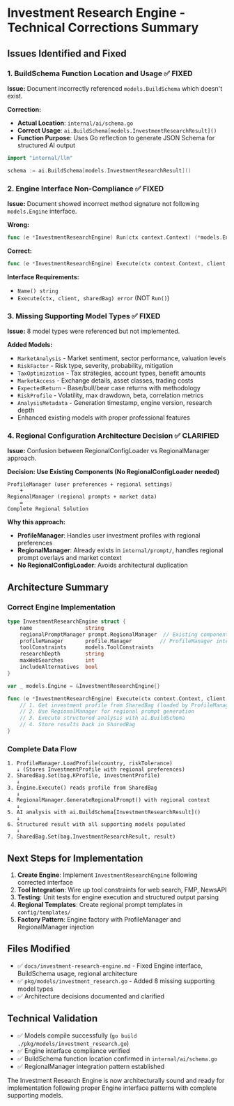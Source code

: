 # Investment Research Engine - Technical Corrections Summary

## Issues Identified and Fixed

### 1. **BuildSchema Function Location and Usage** ✅ FIXED

**Issue:** Document incorrectly referenced `models.BuildSchema` which doesn't exist.

**Correction:**

- **Actual Location**: `internal/ai/schema.go`
- **Correct Usage**: `ai.BuildSchema[models.InvestmentResearchResult]()`
- **Function Purpose**: Uses Go reflection to generate JSON Schema for structured AI output

```go
import "internal/llm"

schema := ai.BuildSchema[models.InvestmentResearchResult]()
```

### 2. **Engine Interface Non-Compliance** ✅ FIXED

**Issue:** Document showed incorrect method signature not following `models.Engine` interface.

**Wrong:**

```go
func (e *InvestmentResearchEngine) Run(ctx context.Context) (*models.EngineResult, error)
```

**Correct:**

```go
func (e *InvestmentResearchEngine) Execute(ctx context.Context, client models.AiClient, sharedBag bag.SharedBag) error
```

**Interface Requirements:**

- `Name() string`
- `Execute(ctx, client, sharedBag) error` (NOT `Run()`)

### 3. **Missing Supporting Model Types** ✅ FIXED

**Issue:** 8 model types were referenced but not implemented.

**Added Models:**

- `MarketAnalysis` - Market sentiment, sector performance, valuation levels
- `RiskFactor` - Risk type, severity, probability, mitigation
- `TaxOptimization` - Tax strategies, account types, benefit amounts
- `MarketAccess` - Exchange details, asset classes, trading costs
- `ExpectedReturn` - Base/bull/bear case returns with methodology
- `RiskProfile` - Volatility, max drawdown, beta, correlation metrics
- `AnalysisMetadata` - Generation timestamp, engine version, research depth
- Enhanced existing models with proper professional features

### 4. **Regional Configuration Architecture Decision** ✅ CLARIFIED

**Issue:** Confusion between RegionalConfigLoader vs RegionalManager approach.

**Decision: Use Existing Components (No RegionalConfigLoader needed)**

```
ProfileManager (user preferences + regional settings)
    +
RegionalManager (regional prompts + market data)
    =
Complete Regional Solution
```

**Why this approach:**

- **ProfileManager**: Handles user investment profiles with regional preferences
- **RegionalManager**: Already exists in `internal/prompt/`, handles regional prompt overlays and market context
- **No RegionalConfigLoader**: Avoids architectural duplication

## Architecture Summary

### Correct Engine Implementation

```go
type InvestmentResearchEngine struct {
    name                 string
    regionalPromptManager prompt.RegionalManager  // Existing component
    profileManager       profile.Manager         // ProfileManager integration
    toolConstraints      models.ToolConstraints
    researchDepth        string
    maxWebSearches       int
    includeAlternatives  bool
}

var _ models.Engine = &InvestmentResearchEngine{}

func (e *InvestmentResearchEngine) Execute(ctx context.Context, client models.AiClient, sharedBag bag.SharedBag) error {
    // 1. Get investment profile from SharedBag (loaded by ProfileManager)
    // 2. Use RegionalManager for regional prompt generation
    // 3. Execute structured analysis with ai.BuildSchema
    // 4. Store results back in SharedBag
}
```

### Complete Data Flow

```
1. ProfileManager.LoadProfile(country, riskTolerance)
   ↓ (Stores InvestmentProfile with regional preferences)
2. SharedBag.Set(bag.KProfile, investmentProfile)
   ↓
3. Engine.Execute() reads profile from SharedBag
   ↓
4. RegionalManager.GenerateRegionalPrompt() with regional context
   ↓
5. AI analysis with ai.BuildSchema[InvestmentResearchResult]()
   ↓
6. Structured result with all supporting models populated
   ↓
7. SharedBag.Set(bag.InvestmentResearchResult, result)
```

## Next Steps for Implementation

1. **Create Engine**: Implement `InvestmentResearchEngine` following corrected interface
2. **Tool Integration**: Wire up tool constraints for web search, FMP, NewsAPI
3. **Testing**: Unit tests for engine execution and structured output parsing
4. **Regional Templates**: Create regional prompt templates in `config/templates/`
5. **Factory Pattern**: Engine factory with ProfileManager and RegionalManager injection

## Files Modified

- ✅ `docs/investment-research-engine.md` - Fixed Engine interface, BuildSchema usage, regional architecture
- ✅ `pkg/models/investment_research.go` - Added 8 missing supporting model types
- ✅ Architecture decisions documented and clarified

## Technical Validation

- ✅ Models compile successfully (`go build ./pkg/models/investment_research.go`)
- ✅ Engine interface compliance verified
- ✅ BuildSchema function location confirmed in `internal/ai/schema.go`
- ✅ RegionalManager integration pattern established

The Investment Research Engine is now architecturally sound and ready for implementation following proper Engine interface patterns with complete supporting models.
